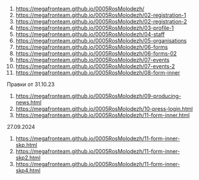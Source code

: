 1. <https://megafronteam.github.io/0005RosMolodezh/>
1. <https://megafronteam.github.io/0005RosMolodezh/02-registration-1>
1. <https://megafronteam.github.io/0005RosMolodezh/02-registration-2>
1. <https://megafronteam.github.io/0005RosMolodezh/03-profile-1>
1. <https://megafronteam.github.io/0005RosMolodezh/04-staff>
1. <https://megafronteam.github.io/0005RosMolodezh/05-organisations>
1. <https://megafronteam.github.io/0005RosMolodezh/06-forms>
1. <https://megafronteam.github.io/0005RosMolodezh/06-forms-02>
1. <https://megafronteam.github.io/0005RosMolodezh/07-events>
1. <https://megafronteam.github.io/0005RosMolodezh/07-events-2>
1. <https://megafronteam.github.io/0005RosMolodezh/08-form-inner>

Правки от 31.10.23

1. <https://megafronteam.github.io/0005RosMolodezh/09-producing-news.html>
1. <https://megafronteam.github.io/0005RosMolodezh/10-press-login.html>
1. <https://megafronteam.github.io/0005RosMolodezh/11-form-inner.html>


27.09.2024

1. <https://megafronteam.github.io/0005RosMolodezh/11-form-inner-skp.html>
1. <https://megafronteam.github.io/0005RosMolodezh/11-form-inner-skp2.html>
1. <https://megafronteam.github.io/0005RosMolodezh/11-form-inner-skp4.html>